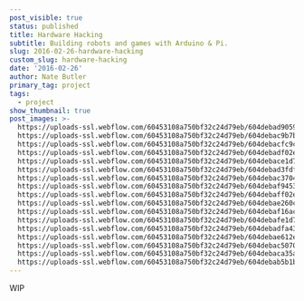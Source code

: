 ```yaml
---
post_visible: true
status: published
title: Hardware Hacking
subtitle: Building robots and games with Arduino & Pi.
slug: 2016-02-26-hardware-hacking
custom_slug: hardware-hacking
date: '2016-02-26'
author: Nate Butler
primary_tag: project
tags:
  - project
show_thumbnail: true
post_images: >-
  https://uploads-ssl.webflow.com/60453108a750bf32c24d79eb/604debad905975736fcca389_hardware_hacking_1.jpg;
  https://uploads-ssl.webflow.com/60453108a750bf32c24d79eb/604debac9b7b096d495ba33b_hardware_hacking_2.jpg;
  https://uploads-ssl.webflow.com/60453108a750bf32c24d79eb/604debacfc9c574829204d56_hardware_hacking_3.jpg;
  https://uploads-ssl.webflow.com/60453108a750bf32c24d79eb/604debadf02e1e6d4235f33c_hardware_hacking_4.jpg;
  https://uploads-ssl.webflow.com/60453108a750bf32c24d79eb/604debace1d7530b6c0d3e5a_hardware_hacking_5.jpg;
  https://uploads-ssl.webflow.com/60453108a750bf32c24d79eb/604debad3fdf20047427268d_hardware_hacking_6.jpg;
  https://uploads-ssl.webflow.com/60453108a750bf32c24d79eb/604debac37044245355caf5f_hardware_hacking_7.jpg;
  https://uploads-ssl.webflow.com/60453108a750bf32c24d79eb/604debaf94532bc064ab06ba_IMG_0860.JPG;
  https://uploads-ssl.webflow.com/60453108a750bf32c24d79eb/604debaff02e1e1de735f33e_IMG_0861.JPG;
  https://uploads-ssl.webflow.com/60453108a750bf32c24d79eb/604debae260c2c7b78b63c66_IMG_1120.JPG;
  https://uploads-ssl.webflow.com/60453108a750bf32c24d79eb/604debaf16ac695122cca408_IMG_1134.JPG;
  https://uploads-ssl.webflow.com/60453108a750bf32c24d79eb/604debafe1d753bcf70d3e5b_IMG_1136.JPG;
  https://uploads-ssl.webflow.com/60453108a750bf32c24d79eb/604debadfa43633781200af0_IMG_1154.JPG;
  https://uploads-ssl.webflow.com/60453108a750bf32c24d79eb/604debae612e8ead825b4384_IMG_1176%20(1).JPG;
  https://uploads-ssl.webflow.com/60453108a750bf32c24d79eb/604debac50708c65c346c5a2_thumb_IMG_0593_1024.jpg;
  https://uploads-ssl.webflow.com/60453108a750bf32c24d79eb/604debaca35a424b7d44b6a1_thumb_IMG_0605_1024.jpg;
  https://uploads-ssl.webflow.com/60453108a750bf32c24d79eb/604debab5b1b3043bde69f64_thumb_LBFD8460_1024.jpg
---
```

<p>WIP</p>